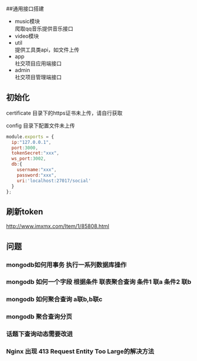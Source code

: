 ##通用接口搭建
- music模块  
爬取qq音乐提供音乐接口
- video模块  
- util  
提供工具类api，如文件上传
- app  
社交项目应用端接口
- admin  
社交项目管理端接口
## 初始化
certificate 目录下的https证书未上传，请自行获取  

config 目录下配置文件未上传
```index.js
module.exports = {
  ip:"127.0.0.1",
  port:3000,
  tokenSecret:"xxx",
  ws_port:3002,
  db:{
    username:"xxx",
    password:"xxx",
    uri:'localhost:27017/social'
  }
};
```
## 刷新token
http://www.imxmx.com/Item/1/85808.html
## 问题
### mongodb如何用事务 执行一系列数据库操作
### mongodb 如何一个字段 根据条件 联表聚合查询 条件1 联a 条件2 联b  
### mongodb 如何聚合查询 a联b,b联c  
### mongodb 聚合查询分页
### 话题下查询动态需要改进
### Nginx 出现 413 Request Entity Too Large的解决方法
